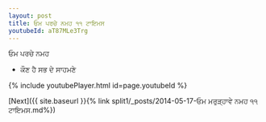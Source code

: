 ```yaml
---
layout: post
title: ਓਮ ਪਰਚੇ ਨਮਹ ੧੧ ਟਾਇਮਸ
youtubeId: aT87MLe3Trg
---
```

 
 
 ਓਮ ਪਰਚੇ ਨਮਹ  
 
 -  ਕੌਣ ਹੈ ਸਭ ਦੇ ਸਾਹਮਣੇ 
 
  
 
  
 
 
 
 
 
 


{% include youtubePlayer.html id=page.youtubeId %}
 
[Next]({{ site.baseurl }}{% link  split1/_posts/2014-05-17-ਓਮ ਮਰੁੜ੍ਹਾਵੇ ਨਮਹ ੧੧ ਟਾਇਮਸ.md%})
 
